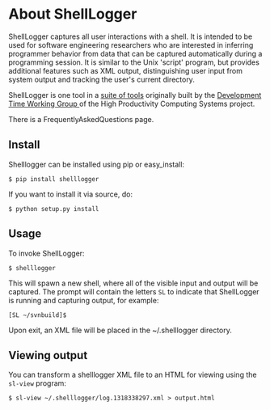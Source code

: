 # About ShellLogger #

ShellLogger captures all user interactions with a shell. It is intended to be used for software engineering researchers who are interested in inferring programmer behavior from data that can be captured automatically during a programming session. It is similar to the Unix 'script' program, but provides additional features such as XML output, distinguishing user input from system output and tracking the user's current directory.

ShellLogger is one tool in  a [suite of tools](http://hpcs.cs.umd.edu/index.php?id=3) originally built by the [Development Time Working Group ](http://hpcs.cs.umd.edu) of the High Productivity Computing Systems project.


There is a FrequentlyAskedQuestions page.

## Install ##

Shelllogger can be installed using pip or easy\_install:

```
$ pip install shelllogger
```

If you want to install it via source, do:

```
$ python setup.py install
```

## Usage ##

To invoke ShellLogger:

```
$ shelllogger
```

This will spawn a new shell, where all of the visible input and output will be captured. The prompt will contain the letters `SL` to indicate that ShellLogger is running and capturing output, for example:

```
[SL ~/svnbuild]$
```

Upon exit, an XML file will be placed in the ~/.shelllogger directory.

## Viewing output ##

You can transform a shelllogger XML file to an HTML for viewing using the `sl-view` program:

```
$ sl-view ~/.shelllogger/log.1318338297.xml > output.html
```

